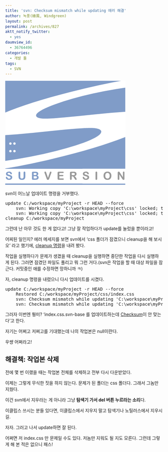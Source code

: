 ```yaml
---
title: 'svn: Checksum mismatch while updating 에러 해결'
author: 녹풍(綠風, Windgreen)
layout: post
permalink: /archives/827
aktt_notify_twitter:
  - yes
daumview_id:
  - 36764496
categories:
  - 개발 툴
tags:
  - SVN
---
```

<img src="/uploads/legacy/old-images/1/cfile10.uf.18329D554D4BC97130E518.png" class="aligncenter" width="384" height="332" alt="" filename="subversion_logo-384x332.png" filemime="image/jpeg" />

svn이 어느날 업데이트 명령을 거부했다.

<pre class="brush:plain">update C:/workspace/myProject -r HEAD --force
    svn: Working copy &#039;C:\workspace\myProject\css&#039; locked; try performing &#039;cleanup&#039;
    svn: Working copy &#039;C:\workspace\myProject\css&#039; locked; try performing &#039;cleanup&#039;
cleanup C:/workspace/myProject
</pre>

그런데 난 아무 것도 한 게 없다고! 그냥 잘 작업하다가 update를 눌렀을 뿐이라고!

어찌된 일인지? 에러 메세지를 보면 svn에서 ‘css 폴더가 잠겼으니 cleanup을 해 보시오’ 라고 했기에, <a target="_blank" href="http://wiki.kldp.org/wiki.php/SubversionBook/GuidedTour#svn-ch-3-sect-7.1">cleanup 명령</a>을 내려 봤다.&nbsp;

작업을 실행하다가 문제가 생겼을 때 cleanup을 실행하면 중단한 작업을 다시 실행하게 된다. 그러면 잠겼던 파일도 풀리고 뭐 그런 거다.(svn은 작업을 할 때 대상 파일을 잠근다. 커밋중인 애를 수정하면 망하니까 ㅋ)

자, cleanup 명령을 내렸으니 다시 업데이트를 시켰다.

<pre class="brush:plain">update C:/workspace/myProject -r HEAD --force
    Restored C:/workspace/myProject/css/index.css
    svn: Checksum mismatch while updating &#039;C:\workspace\myProject\css\.svn\text-base\index.css.svn-base&#039;; expected: &#039;1bdfe3f4fe587005aa0562c465ad54ad&#039;, actual: &#039;null&#039;
    svn: Checksum mismatch while updating &#039;C:\workspace\myProject\css\.svn\text-base\index.css.svn-base&#039;; expected: &#039;1bdfe3f4fe587005aa0562c465ad54ad&#039;, actual: &#039;null&#039;
</pre>

그러자 이번엔 뭥미? ‘index.css.svn-base 를 업데이트하는데 <a href="/archives/96" target="_blank" title="[http://mytory.net/72]로 이동합니다.">Checksum</a>이 안 맞는다’고 한다.&nbsp;

자기는 어쩌고 저쩌고를 기대했는데 나의 작업본은 null이란다.

우썅 어쩌라고!

## 해결책: 작업본 삭제

전에 몇 번 이랬을 때는 작업본 전체를 삭제하고 전부 다시 다운받았다.

이제는 그렇게 무식한 짓을 하지 않는다. 문제가 된 폴더는 css 폴더다. 그래서 그놈만 지웠다.

이건 svn에서 지우라는 게 아니라 그냥 **탐색기 가서 del 버튼 누르라는 소리**다.&nbsp;

이클립스 쓰시는 분들 있다면, 이클립스에서 지우지 말고 탐색기나 노틸러스에서 지우시길.

자자. 그러고 나서 update하면 잘 된다.

어쩌면 저 index.css 만 문제일 수도 있다. 저놈만 지워도 될 지도 모른다. 그런데 그렇게 해 본 적은 없으니 패스!